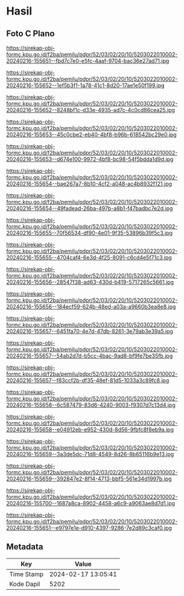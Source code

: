 # Hasil

## Foto C Plano

https://sirekap-obj-formc.kpu.go.id/f2ba/pemilu/pdpr/52/03/02/20/10/5203022010002-20240216-155651--fbd7c7e0-e5fc-4aaf-9704-bac36e27ad71.jpg

https://sirekap-obj-formc.kpu.go.id/f2ba/pemilu/pdpr/52/03/02/20/10/5203022010002-20240216-155652--1ef5b3f1-1a78-41c1-8d20-17ae1e50f199.jpg

https://sirekap-obj-formc.kpu.go.id/f2ba/pemilu/pdpr/52/03/02/20/10/5203022010002-20240216-155652--8248bf1c-d33e-4935-ad7c-4c0cd86cea25.jpg

https://sirekap-obj-formc.kpu.go.id/f2ba/pemilu/pdpr/52/03/02/20/10/5203022010002-20240216-155653--45c0cbe2-eb40-4bf8-b96b-618542bc29e0.jpg

https://sirekap-obj-formc.kpu.go.id/f2ba/pemilu/pdpr/52/03/02/20/10/5203022010002-20240216-155653--d674e100-9972-4bf8-bc98-54f5bdda1d9d.jpg

https://sirekap-obj-formc.kpu.go.id/f2ba/pemilu/pdpr/52/03/02/20/10/5203022010002-20240216-155654--bae267a7-8b10-4cf2-a048-ac4b8932f121.jpg

https://sirekap-obj-formc.kpu.go.id/f2ba/pemilu/pdpr/52/03/02/20/10/5203022010002-20240216-155654--49fadead-26ba-497b-a8b1-f47badbc7e2d.jpg

https://sirekap-obj-formc.kpu.go.id/f2ba/pemilu/pdpr/52/03/02/20/10/5203022010002-20240216-155655--70f56534-df90-4e01-9f35-53896b39f5c3.jpg

https://sirekap-obj-formc.kpu.go.id/f2ba/pemilu/pdpr/52/03/02/20/10/5203022010002-20240216-155655--4704caf4-6e3d-4f25-8091-c6cd4e5f71c3.jpg

https://sirekap-obj-formc.kpu.go.id/f2ba/pemilu/pdpr/52/03/02/20/10/5203022010002-20240216-155656--28547f38-ad63-430d-b419-5717265c5661.jpg

https://sirekap-obj-formc.kpu.go.id/f2ba/pemilu/pdpr/52/03/02/20/10/5203022010002-20240216-155656--184ecf59-624b-48ed-a03a-a9660b3ea8e8.jpg

https://sirekap-obj-formc.kpu.go.id/f2ba/pemilu/pdpr/52/03/02/20/10/5203022010002-20240216-155657--6451fa70-4e7d-47db-8261-3e79ab3e39a5.jpg

https://sirekap-obj-formc.kpu.go.id/f2ba/pemilu/pdpr/52/03/02/20/10/5203022010002-20240216-155657--54ab2d7d-b5cc-4bac-9ad8-bf9fe7be35fb.jpg

https://sirekap-obj-formc.kpu.go.id/f2ba/pemilu/pdpr/52/03/02/20/10/5203022010002-20240216-155657--f83ccf2b-df35-48ef-81d5-1033a3c89fc8.jpg

https://sirekap-obj-formc.kpu.go.id/f2ba/pemilu/pdpr/52/03/02/20/10/5203022010002-20240216-155658--6c587479-83d6-4240-9003-f9307d7c13d4.jpg

https://sirekap-obj-formc.kpu.go.id/f2ba/pemilu/pdpr/52/03/02/20/10/5203022010002-20240216-155658--e04912eb-e952-430d-8d56-9fbfc8f8eb9a.jpg

https://sirekap-obj-formc.kpu.go.id/f2ba/pemilu/pdpr/52/03/02/20/10/5203022010002-20240216-155659--3a3de5dc-71d8-4549-8d26-8b65116b9e13.jpg

https://sirekap-obj-formc.kpu.go.id/f2ba/pemilu/pdpr/52/03/02/20/10/5203022010002-20240216-155659--392847e2-8f14-4713-bbf5-561e34d1997b.jpg

https://sirekap-obj-formc.kpu.go.id/f2ba/pemilu/pdpr/52/03/02/20/10/5203022010002-20240216-155700--1687a8ca-8902-4458-a6c9-a9063ae8d7d1.jpg

https://sirekap-obj-formc.kpu.go.id/f2ba/pemilu/pdpr/52/03/02/20/10/5203022010002-20240216-155651--e9797e1e-d910-4397-9286-7e2d89c3caf0.jpg


## Metadata

| Key        | Value               |
| ---------- | ------------------- |
| Time Stamp | 2024-02-17 13:05:41 |
| Kode Dapil | 5202                |



